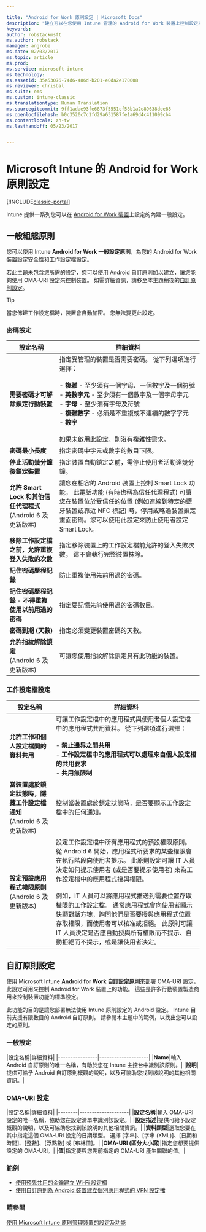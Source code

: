 ```yaml
---

title: "Android for Work 原則設定 | Microsoft Docs"
description: "建立可以在您使用 Intune 管理的 Android for Work 裝置上控制設定及功能的原則。"
keywords: 
author: robstackmsft
ms.author: robstack
manager: angrobe
ms.date: 02/03/2017
ms.topic: article
ms.prod: 
ms.service: microsoft-intune
ms.technology: 
ms.assetid: 35a53076-74d6-486d-b201-e0da2e170008
ms.reviewer: chrisbal
ms.suite: ems
ms.custom: intune-classic
ms.translationtype: Human Translation
ms.sourcegitcommit: 9ff1adae93fe6873f5551cf58b1a2e89638dee85
ms.openlocfilehash: b0c3520c7c1fd29a631587fe1a69d4c411099cb4
ms.contentlocale: zh-tw
ms.lasthandoff: 05/23/2017


---
```


# <a name="android-for-work-policy-settings-in-microsoft-intune"></a>Microsoft Intune 的 Android for Work 原則設定

[!INCLUDE[classic-portal](../includes/classic-portal.md)]

Intune 提供一系列您可以在 [Android for Work 裝置](android-for-work.md)上設定的內建一般設定。

## <a name="general-configuration-policy"></a>一般組態原則

您可以使用 Intune **Android for Work 一般設定原則**，為您的 Android for Work 裝置設定安全性和工作設定檔設定。

若此主題未包含您所需的設定，您可以使用 Android 自訂原則加以建立，讓您能夠使用 OMA-URI 設定來控制裝置。 如需詳細資訊，請移至本主題稍後的[自訂原則設定](#custom-policy-settings)。

> [!TIP]
> 當您佈建工作設定檔時，裝置會自動加密。 您無法變更此設定。

### <a name="password-settings"></a>密碼設定

|設定名稱|詳細資料|
|----------------|-|
|**需要密碼才可解除鎖定行動裝置**|指定受管理的裝置是否需要密碼。 從下列選項進行選擇：<br><br>- **複雜** - 至少須有一個字母、一個數字及一個符號<br>- **英數字元** - 至少須有一個數字及一個字母字元<br>- **字母** - 至少須有字母及符號<br>- **複雜數字** - 必須是不重複或不連續的數字字元<br>- **數字**<br><br>如果未啟用此設定，則沒有複雜性需求。|
|**密碼最小長度**|指定密碼中字元或數字的數目下限。|
|**停止活動幾分鐘後鎖定裝置**|指定裝置自動鎖定之前，需停止使用者活動達幾分鐘。|
|**允許 Smart Lock 和其他信任代理程式**<br>(Android 6 及更新版本)|讓您在相容的 Android 裝置上控制 Smart Lock 功能。 此電話功能 (有時也稱為信任代理程式) 可讓您在裝置位於受信任的位置 (例如連線到特定的藍牙裝置或靠近 NFC 標記) 時，停用或略過裝置鎖定畫面密碼。您可以使用此設定來防止使用者設定 Smart Lock。|
|**移除工作設定檔之前，允許重複登入失敗的次數**|指定移除裝置上的工作設定檔前允許的登入失敗次數。 這不會執行完整裝置抹除。|
|**記住密碼歷程記錄**|防止重複使用先前用過的密碼。|
|**記住密碼歷程記錄** - **不得重複使用以前用過的密碼**|指定要記憶先前使用過的密碼數目。|
|**密碼到期 (天數)**|指定必須變更裝置密碼的天數。|
|**允許指紋解除鎖定**<br>(Android 6 及更新版本)|可讓您使用指紋解除鎖定具有此功能的裝置。|


### <a name="work-profile-settings"></a>工作設定檔設定

|設定名稱|詳細資料|
|----------------|-|
|**允許工作和個人設定檔間的資料共用**|可讓工作設定檔中的應用程式與使用者個人設定檔中的應用程式共用資料。 從下列選項進行選擇：<br><br>- **禁止邊界之間共用**<br>- **工作設定檔中的應用程式可以處理來自個人設定檔的共用要求**<br>- **共用無限制**|
|**當裝置處於鎖定狀態時，隱藏工作設定檔通知**<br>(Android 6 及更新版本)|控制當裝置處於鎖定狀態時，是否要顯示工作設定檔中的任何通知。|
|**設定預設應用程式權限原則**<br>(Android 6 及更新版本)|設定工作設定檔中所有應用程式的預設權限原則。 從 Android 6 開始，應用程式所要求的某些權限會在執行階段向使用者提示。  此原則設定可讓 IT 人員決定如何提示使用者 (或是否要提示使用者) 來為工作設定檔中的應用程式授與權限。 <br/><br/>例如，IT 人員可以將應用程式推送到需要位置存取權限的工作設定檔。  通常應用程式會向使用者顯示快顯對話方塊，詢問他們是否要授與應用程式位置存取權限，而使用者可以核准或拒絕。  此原則可讓 IT 人員決定是否應自動授與所有權限而不提示、自動拒絕而不提示，或是讓使用者決定。|


## <a name="custom-policy-settings"></a>自訂原則設定
使用 Microsoft Intune **Android for Work 自訂設定原則**來部署 OMA-URI 設定，此設定可用來控制 Android for Work 裝置上的功能。 這些是許多行動裝置製造商用來控制裝置功能的標準設定。

此功能的目的是讓您部署無法使用 Intune 原則設定的 Android 設定。
Intune 目前支援有限數目的 Android 自訂原則。 請參閱本主題中的範例，以找出您可以設定的原則。

### <a name="general-settings"></a>一般設定

|設定名稱|詳細資料|
    |----------------|--------------------|
    |**Name**|輸入 Android 自訂原則的唯一名稱，有助於您在 Intune 主控台中識別該原則。|
    |**說明**|提供可給予 Android 自訂原則概觀的說明，以及可協助您找到該說明的其他相關資訊。|

### <a name="oma-uri-settings"></a>OMA-URI 設定

   |設定名稱|詳細資料|
    |--------|--------------------|
    |**設定名稱**|輸入 OMA-URI 設定的唯一名稱，協助您在設定清單中識別該設定。|
    |**設定描述**|提供可給予設定概觀的說明，以及可協助您找到該說明的其他相關資訊。|
    |**資料類型**|選取您要在其中指定這個 OMA-URI 設定的日期類型。 選擇 [字串]、[字串 (XML)]、[日期和時間]、[整數]、[浮點數] 或 [布林值]。|
    |**OMA-URI (區分大小寫)**|指定您想要提供設定的 OMA-URI。|
    |**值**|指定要與您先前指定的 OMA-URI 產生關聯的值。|

### <a name="examples"></a>範例

- [使用預先共用的金鑰建立 Wi-Fi 設定檔](pre-shared-key-wi-fi-profile.md)
- [使用自訂原則為 Android 裝置建立個別應用程式的 VPN 設定擋](per-app-vpn-for-android-pulse-secure.md)

### <a name="see-also"></a>請參閱
[使用 Microsoft Intune 原則管理裝置的設定及功能](manage-settings-and-features-on-your-devices-with-microsoft-intune-policies.md)

